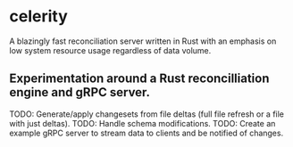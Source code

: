 # celerity
A blazingly fast reconciliation server written in Rust with an emphasis on low system resource usage regardless of data volume.


## Experimentation around a Rust reconcilliation engine and gRPC server.
TODO: Generate/apply changesets from file deltas (full file refresh or a file with just deltas).
TODO: Handle schema modifications.
TODO: Create an example gRPC server to stream data to clients and be notified of changes.